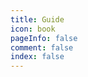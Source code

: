 ```yaml
---
title: Guide
icon: book
pageInfo: false
comment: false
index: false
---
```


<BiliBili bvid="BV1vqXoYbEdp"/>

<Catalog />

